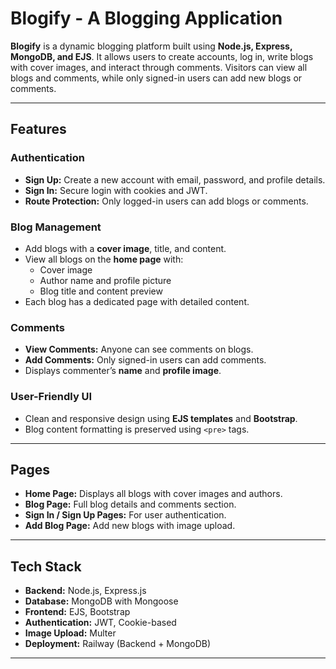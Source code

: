 # Blogify - A Blogging Application

**Blogify** is a dynamic blogging platform built using **Node.js, Express, MongoDB, and EJS**. It allows users to create accounts, log in, write blogs with cover images, and interact through comments. Visitors can view all blogs and comments, while only signed-in users can add new blogs or comments.

---

## Features

### **Authentication**
- **Sign Up:** Create a new account with email, password, and profile details.
- **Sign In:** Secure login with cookies and JWT.
- **Route Protection:** Only logged-in users can add blogs or comments.

### **Blog Management**
- Add blogs with a **cover image**, title, and content.
- View all blogs on the **home page** with:
  - Cover image
  - Author name and profile picture
  - Blog title and content preview
- Each blog has a dedicated page with detailed content.

### **Comments**
- **View Comments:** Anyone can see comments on blogs.
- **Add Comments:** Only signed-in users can add comments.
- Displays commenter’s **name** and **profile image**.

### **User-Friendly UI**
- Clean and responsive design using **EJS templates** and **Bootstrap**.
- Blog content formatting is preserved using `<pre>` tags.

---

## Pages
- **Home Page:** Displays all blogs with cover images and authors.
- **Blog Page:** Full blog details and comments section.
- **Sign In / Sign Up Pages:** For user authentication.
- **Add Blog Page:** Add new blogs with image upload.

---

## Tech Stack
- **Backend:** Node.js, Express.js
- **Database:** MongoDB with Mongoose
- **Frontend:** EJS, Bootstrap
- **Authentication:** JWT, Cookie-based
- **Image Upload:** Multer
- **Deployment:** Railway (Backend + MongoDB)

---


